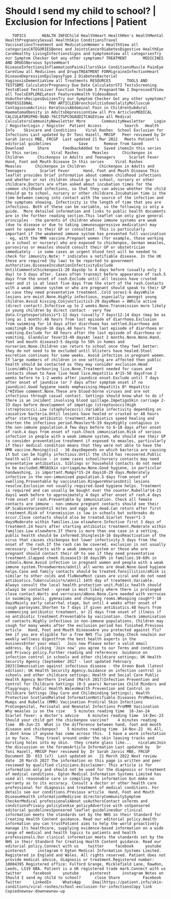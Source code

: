 # Should I send my child to school? | Exclusion for Infections | Patient

       TOPICS       HEALTH INFOChild HealthHeart HealthMen's HealthMental HealthPregnancySexual HealthSkin ConditionsTravel VaccinationsTreatment and MedicationWomen's HealthView all categoriesCATEGORIESBones and JointsCancerDiabetesDigestive HealthEye CareHealthy LivingInfectionsSigns and SymptomsView all categoriesTry our Symptom Checker Got any other symptoms? TREATMENT       MEDICINES AND DRUGSNervous SystemHeart DiseaseInfectionsInflammationPainkillersSkin ConditionsMuscle PainEye CareView all Medicines and DrugsTREATMENT FORMigraineInfectionHeart DiseaseDepressionEpilepsyType 2 DiabetesBacterial VaginosisDementiaView all Treatments RESOURCES       TOOLS AND TESTSBMI CalculatorPregnancy Due Date CalculatorSTI TestsScreening TestsBlood TestsLiver Function TestsAm I Pregnant?Am I Depressed?View all ToolsEXPLORELatest FeaturesHealth VideosAbout UsAuthorsRecipesQuizzesTry our Symptom Checker Got any other symptoms? PROFESSIONAL       PRO ARTICLESBronchiolitisOsmolalityMolluscum ContagiosumActinic KeratosisAbdominal Pain in ChildrenSubdural HaematomaObesity in AdultsDepressionView all Pro ArticlesMEDICAL CALCULATORSPHQ-9GAD-76CITGPCOGAUDITCAGEView all Medical CalculatorsCommunityNewsletter More       CommunityNewsletter    Login / RegisterLogin / Register  Patient Access  .       Search   Health Info    Skincare and Conditions    Viral Rashes  School Exclusion for Infections Last updated by Dr Toni Hazell, MRCGP   Peer reviewed by Dr Sarah Jarvis MBE, FRCGP  Last updated 21 Mar 2022   Meets Patient’s editorial guidelines            Save       Remove from Saved       Download      Share      FeedbackAdded to  Saved itemsIn this series    In this series:     Viral Rashes      Measles      Chickenpox in Children      Chickenpox in Adults and Teenagers      Scarlet Fever      Hand, Foot and Mouth Disease In this series     Viral Rashes      Measles      Chickenpox in Children      Chickenpox in Adults and Teenagers      Scarlet Fever      Hand, Foot and Mouth Disease This leaflet provides brief information about common childhood infections and whether or not children should go to school, nursery or other childcare.Doctors are often asked about incubation times for the common childhood infections, so that they can advise whether the child should go to school, nursery or other childcare.Incubation time is the time between coming into contact with the source of the infection and the symptoms showing. Infectivity is the length of time that you are infectious. Both of these can be variable, so the following is only a guide.  More detailed information and links to public health documents are in the further reading section.This leaflet can only give general principles - the parents of children whose immune systems are weak (due to disease or due to taking immunosuppressive medication) may want to speak to their GP or consultant. This is particularly important if the weakened immune system has prevented full vaccination - eg, with the MMR vaccine.Pregnant women (for example, those working in a school or nursery) who are exposed to chickenpox, German measles, parvovirus or measles should consult their GP or obstetrician immediately - in some cases an urgent blood test will be needed to check for immunity.Note: * indicates a notifiable disease. In the UK these are required (by law) to be reported to government authorities.DiseaseIncubationInfectivityExclude UntilCommentsChickenpox11-20 daysUp to 4 days before (usually only 1 day) to 5 days after. Cases often transmit before appearance of rash.5 days from the onset of rash.Exclude until all lesions have crusted over and it is at least five days from the start of the rash.Contacts with a weak immune system or who are pregnant should speak to their GP in case they need preventative treatment..Cold sores1-6 daysWhile lesions are moist.None.Highly infectious, especially amongst young children.Avoid kissing.Conjunctivitis3-29 daysMean = 8While active (direct contact).Infective up to 2 weeks.None.Transmission more likely in young children by direct contact - very few data.Cryptosporidiosis*1-12 days (usually 7 days)12-14 days (may be as long as 1 month).48 hours from last episode of diarrhoea.Exclusion from swimming for 14 days after diarrhoea has settled.Diarrhoea and vomiting8-10 days6-16 days.48 hours from last episode of diarrhoea or vomiting.Exclude for 48 hours after the last episode of diarrhoea or vomiting. Glandular fever33-49 daysAt least 2 months.None.None.Hand, foot and mouth disease3-5 daysUp to 50% in homes and nurseries.None.Children can return to school once they feel better: they do not need to be excluded until blisters have healed.Stool excretion continues for some weeks. Avoid infection in pregnant women. If large numbers of children in one setting are affected then public health should be contacted as they may consider exclusion.Head licen/aWhile harbouring lice.None.Treatment needed for cases and contacts shown to have live head lice.Hepatitis A*15-50 daysFrom 2 weeks before to 1-2 weeks after jaundice onset.Exclude until 7 days after onset of jaundice (or 7 days after symptom onset if no jaundice).Good hygiene needs emphasising.Hepatitis B* Hepatitis C*HIVSee comment.None.These are blood-borne viruses and are not infectious through casual contact. Settings should know what to do if there is an incident involving blood spillage.ImpetigoSkin carriage 2-33 days before development of impetigo (streptococci)High (streptococci).Low (staphylococci).Variable infectivity depending on causative bacteria.Until lesions have healed or crusted or 48 hours after starting antibiotic treatment.Antibiotics speed healing and shorten the infectious period.Measles*6-19 daysHighly contagious in the non-immune population.A few days before to 6-18 days after onset of rash.4 days from onset of rash.Check immunisation.Risk of serious infection in people with a weak immune system, who should see their GP to consider preventative treatment if exposed to measles, particularly if their medical condition means that they were not able to have the MMR vaccine.Meningitis2 - 10 daysDepends on which bacteria are causing it but can be highly infectious.Until the child has recovered.Public health will advise - in some cases school/nursery contacts may need preventative antibiotics. Siblings or household contacts do not need to be excluded.MRSASkin carriageLow.None.Good hygiene, in particular handwashing, is important.Mumps*15-24 days10-29 days.Moderately infective in the non-immunised population.5 days from onset of swelling.Preventable by vaccination.RingwormVariesUntil lesions resolve.Exclusion not usually required.Good hygiene helps. Treatment is required and can usually be bought over the counter.Rubella*14-21 days1 week before to approximately 4 days after onset of rash.4 days from onset of rash.Preventable by immunisation. Check all female contacts are immune - non-immune pregnant contacts should see their GP.ScabiesVariesUntil mites and eggs are dead.Can return after first treatment.Risk of transmission is low in schools but outbreaks do occur.Close contacts should also be treated.Scarlet fever*1-3 daysModerate within families.Low elsewhere.Infective first 3 days of treatment.24 hours after starting antibiotic treatment.Moderate within families.Low elsewhere.If there is more than one case in a setting, public health should be informed.Shingles14-16 daysReactivation of the virus that causes chickenpox but lower infectivity.5 days from the onset of the rash.If the rash can be covered, exclusion is not usually necessary. Contacts with a weak immune system or those who are pregnant should contact their GP to see if they need preventative treatment.Slapped cheek disease13-18 days30% in families.10-60% in schools.None.Avoid infection in pregnant women and people with a weak immune system.Threadwormsn/aUntil all worms are dead.None.Good hygiene helps.Case and family contacts should be treated.Tonsillitisn/aRisk is similar to other colds and fluNoneMost cases are viral and do not need antibiotics.Tuberculosis*n/aUntil 14th day of treatment.Variable. Always consult the local health protection unit.Public health should always be contacted - spread is most likely where there is prolonged close contact.Warts and verrucasn/aNone.None.Care needed with verrucas in swimming pools, gymnasiums and changing rooms.Whooping cough*7-10 daysMainly early catarrhal stage, but until 4 weeks after onset of cough paroxysms.Shorten to 7 days if given antibiotics.48 hours from commencing antibiotic treatment, or 21 days from onset of illness if no antibiotic treatment.Preventable by vaccination. Check immunisation of contacts.Highly infectious in non-immune populations. Children may cough for many weeks after the exclusion period has finished.Previous article   Hand, Foot and Mouth DiseaseAre you protected against flu?See if you are eligible for a free NHS flu jab today.Check nowJoin our weekly wellness digestfrom the best health experts in the businessEnter your email   Join now Please enter a valid email address. By clicking ‘Join now’ you agree to our Terms and conditions and Privacy policy.Further reading and references  Guidance on infection control in schools and other childcare settings; UK Health Security Agency (September 2017 - last updated February 2023)Immunisation against infectious disease - the Green Book (latest edition); UK Health Security Agency.Guidance on infection control in schools and other childcare settings; Health and Social Care Public Health Agency Northern Ireland (March 2017)Infection Prevention and Control for Childcare Settings (0-5 years) Nurseries Child Minders and Playgroups; Public Health WalesHealth Prevention and Control in Childcare Settings (Day Care and Childminding Settings); Health Protection ScotlandRelated InformationNotifiable Diseases ProMeasles, Mumps and Rubella (MMR) Vaccination ProViral Skin Infections ProCongenital, Perinatal and Neonatal Infections ProMMR Vaccination  Why measles is on the rise    5 minutes reading time  16-Jan-24  Scarlet fever: a doctor's advice    6 minutes reading time  14-Dec-23  Should your child get the chickenpox vaccine?    4 minutes reading time  08-Jun-23  What is the difference between hand, foot and mouth disease and chickenpox?    5 minutes reading time  14-Nov-22  Hi All,  I dont know if anyone has come across this.  I have a worm infestation in my face.  They travel around under the skin leaving tracks and bursting holes into my skin.  they create glass like...   nicolamcJoin the discussion on the forumsArticle Information Last updated by   Dr Toni Hazell, MRCGP Peer reviewed by  Dr Sarah Jarvis MBE, FRCGP Document ID  653 (v7)  Last updated on   21 March 2022 Next review date  20 March 2027 The information on this page is written and peer reviewed by qualified clinicians.Disclaimer: This article is for information only and should not be used for the diagnosis or treatment of medical conditions. Egton Medical Information Systems Limited has used all reasonable care in compiling the information but make no warranty as to its accuracy. Consult a doctor or other health care professional for diagnosis and treatment of medical conditions. For details see our conditions.Previous article  Hand, Foot and Mouth DiseaseHealth informationMedicine directoryCommunitySymptom CheckerMedical professionalsAbout usAuthorsContact usTerms and conditionsPrivacy policyCookie policyAdvertise with usSponsored editorial guidelinesSponsored leaflet guidelinesOur clinical information meets the standards set by the NHS in their Standard for Creating Health Content guidance. Read our editorial policy.Health information you can trustPatient aims to help the world proactively manage its healthcare, supplying evidence-based information on a wide range of medical and health topics to patients and health professionals.Our clinical information meets the standards set by the NHS in their Standard for Creating Health Content guidance. Read our editorial policy.Connect with us    twitter     facebook     youtube     pinterest     instagram © Egton Medical Information Systems Limited. Registered in England and Wales. All rights reserved. Patient does not provide medical advice, diagnosis or treatment.Registered number: 10004395 Registered office: Fulford Grange, Micklefield Lane, Rawdon, Leeds, LS19 6BA. Patient is a UK registered trade mark.Connect with us    twitter     facebook     youtube     pinterest     instagram Notes on Should I send my child to school?      close Share          Facebook     Twitter     LinkedIn     WhatsApp     Emailhttps://patient.info/skin-conditions/viral-rashes/school-exclusion-for-infectionsCopy link Copiednewnav-downnewnav-up


